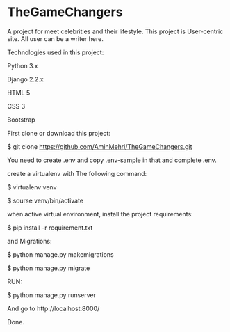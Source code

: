 # TheGameChangers

A project for meet celebrities and their lifestyle. This project is User-centric site. All user can be a writer here.

Technologies used in this project:

Python 3.x

Django 2.2.x

HTML 5

CSS 3

Bootstrap



First clone or download this project:

$ git clone https://github.com/AminMehri/TheGameChangers.git


You need to create .env and copy .env-sample in that and complete .env.


create a virtualenv with The following command:

$ virtualenv venv 

$ sourse venv/bin/activate


when active virtual environment, install the project requirements:

$ pip install -r requirement.txt


and Migrations:

$ python manage.py makemigrations

$ python manage.py migrate


RUN:

$ python manage.py runserver


And go to http://localhost:8000/


Done.
